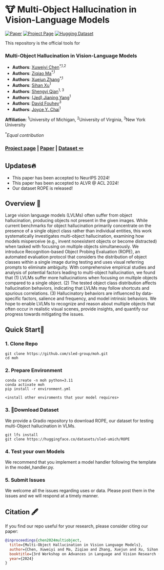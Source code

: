 # 🐮 Multi-Object Hallucination in Vision-Language Models

[![Paper](https://img.shields.io/badge/arXiv-Paper-b31b1b?logo=arxiv&logoColor=b31b1b)](https://arxiv.org/abs/2407.06192)
[![Project Page](https://img.shields.io/badge/Project-Website-5B7493?logo=googlechrome&logoColor=5B7493)](https://multi-object-hallucination.github.io/)
[![Hugging Dataset](https://img.shields.io/badge/huggingface-dataset:ROPE-green)](https://huggingface.co/datasets/sled-umich/ROPE)


This repository is the official tools for

### Multi-Object Hallucination in Vision-Language Models

- **Authors**: [Xuweiyi Chen](https://xuweiyichen.github.io/)<sup>*,1,2</sup>
- **Authors**: [Ziqiao Ma](https://mars-tin.github.io/)<sup>*,1</sup>
- **Authors**: [Xuejun Zhang](https://xuejunzhang2002.github.io/)<sup>*,1</sup>
- **Authors**: [Sihan Xu](https://sihanxu.github.io/)<sup>1</sup>
- **Authors**: [Shengyi Qian](https://jasonqsy.github.io/)<sup>1, 3</sup>
- **Authors**: [(Jed) Jianing Yang](https://jedyang.com/)<sup>1</sup>
- **Authors**: [David Fouhey](https://web.eecs.umich.edu/~fouhey/)<sup>3</sup>
- **Authors**: [Joyce Y. Chai](https://web.eecs.umich.edu/~chaijy/)<sup>1</sup>

**Affiliation**: <sup>1</sup>University of Michigan, <sup>2</sup>University of Virginia, <sup>3</sup>New York University

<sup>*</sup>*Equal contribution*

### [Project page](https://multi-object-hallucination.github.io/) | [Paper](https://arxiv.org/abs/2407.06192) | [Dataset 🪢](https://huggingface.co/datasets/sled-umich/ROPE)
## Updates🔥 

- This paper has been accepted to NeurIPS 2024!
- This paper has been accepted to ALVR @ ACL 2024!
- Our dataset ROPE is released!

## Overview 📖

Large vision language models (LVLMs) often suffer from object hallucination, producing objects not present in the given images. 
While current benchmarks for object hallucination primarily concentrate on the presence of a single object class rather than individual entities, this work systematically investigates multi-object hallucination, examining how models misperceive (e.g., invent nonexistent objects or become distracted) when tasked with focusing on multiple objects simultaneously.
We introduce Recognition-based Object Probing Evaluation (ROPE), an automated evaluation protocol that considers the distribution of object classes within a single image during testing and uses visual referring prompts to eliminate ambiguity. 
With comprehensive empirical studies and analysis of potential factors leading to multi-object hallucination, we found that (1) LVLMs suffer more hallucinations when focusing on multiple objects compared to a single object. 
(2) The tested object class distribution affects hallucination behaviors, indicating that LVLMs may follow shortcuts and spurious correlations.
(3) Hallucinatory behaviors are influenced by data-specific factors, salience and frequency, and model intrinsic behaviors.
We hope to enable LVLMs to recognize and reason about multiple objects that often occur in realistic visual scenes, provide insights, and quantify our progress towards mitigating the issues.

## Quick Start🔨

### 1. Clone Repo

```
git clone https://github.com/sled-group/moh.git
cd moh
```

### 2. Prepare Environment

```
conda create -n moh python=3.11
conda activate moh
pip install -r environment.yml

<install other enviroments that your model requires>
```

### 3. 🤗Download Dataset

We provide a Gradio repository to download ROPE, our dataset for testing multi-Object hallucination in VLMs.

```
git lfs install
git clone https://huggingface.co/datasets/sled-umich/ROPE
```

### 4. Test your own Models

We recommend that you implement a model handler following the template in the model_handler.py.

### 5. Submit Issues

We welcome all the issues regarding uses or data. Please post them in the issues and we will respond at a timely manner.

## Citation :fountain_pen: 

   If you find our repo useful for your research, please consider citing our paper:

   ```bibtex
   @inproceedings{chen2024multiobject,
     title={Multi-Object Hallucination in Vision Language Models},
     author={Chen, Xuweiyi and Ma, Ziqiao and Zhang, Xuejun and Xu, Sihan and Qian, Shengyi and Yang, Jianing and Fouhey, David and Chai, Joyce},
     booktitle={3rd Workshop on Advances in Language and Vision Research (ALVR)},
     year={2024}
   }
   ```
